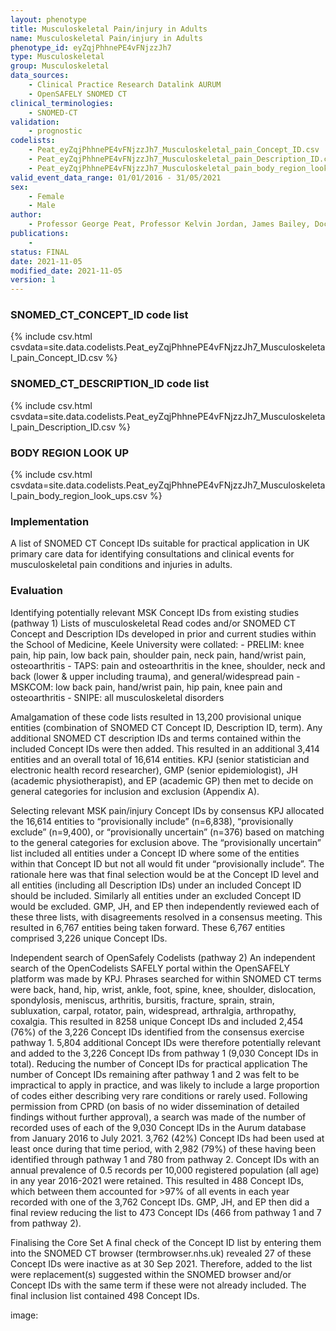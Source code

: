 ```yaml
---
layout: phenotype
title: Musculoskeletal Pain/injury in Adults
name: Musculoskeletal Pain/injury in Adults
phenotype_id: eyZqjPhhnePE4vFNjzzJh7
type: Musculoskeletal
group: Musculoskeletal
data_sources: 
    - Clinical Practice Research Datalink AURUM
    - OpenSAFELY SNOMED CT 
clinical_terminologies: 
    - SNOMED-CT
validation:
    - prognostic
codelists:
    - Peat_eyZqjPhhnePE4vFNjzzJh7_Musculoskeletal_pain_Concept_ID.csv
    - Peat_eyZqjPhhnePE4vFNjzzJh7_Musculoskeletal_pain_Description_ID.csv
    - Peat_eyZqjPhhnePE4vFNjzzJh7_Musculoskeletal_pain_body_region_look_ups.csv
valid_event_data_range: 01/01/2016 - 31/05/2021
sex: 
    - Female
    - Male
author: 
    - Professor George Peat, Professor Kelvin Jordan, James Bailey, Doctor Claire Burton, Doctor Victoria Welsh, Simon Wathall, Professor Jonathan Hill, Doctor Emma Parry, Doctor Dahai Yu, Steff Garvin, Michael Longeran
publications: 
    - 
status: FINAL
date: 2021-11-05
modified_date: 2021-11-05
version: 1
---
```


### SNOMED_CT_CONCEPT_ID code list
{% include csv.html csvdata=site.data.codelists.Peat_eyZqjPhhnePE4vFNjzzJh7_Musculoskeletal_pain_Concept_ID.csv %}

### SNOMED_CT_DESCRIPTION_ID code list
{% include csv.html csvdata=site.data.codelists.Peat_eyZqjPhhnePE4vFNjzzJh7_Musculoskeletal_pain_Description_ID.csv %}

### BODY REGION LOOK UP
{% include csv.html csvdata=site.data.codelists.Peat_eyZqjPhhnePE4vFNjzzJh7_Musculoskeletal_pain_body_region_look_ups.csv %}

### Implementation

A list of SNOMED CT Concept IDs suitable for practical application in UK primary care data for identifying consultations and clinical events for musculoskeletal pain conditions and injuries in adults. 

### Evaluation

Identifying potentially relevant MSK Concept IDs from existing studies (pathway 1)
Lists of musculoskeletal Read codes and/or SNOMED CT Concept and Description IDs developed in prior and current studies within the School of Medicine, Keele University were collated:
    - PRELIM: knee pain, hip pain, low back pain, shoulder pain, neck pain, hand/wrist pain, osteoarthritis 
    - TAPS: pain and osteoarthritis in the knee, shoulder, neck and back (lower & upper including trauma), and general/widespread pain
    - MSKCOM: low back pain, hand/wrist pain, hip pain, knee pain and osteoarthritis
    - SNIPE: all musculoskeletal disorders

Amalgamation of these code lists resulted in 13,200 provisional unique entities (combination of SNOMED CT Concept ID, Description ID, term). Any additional SNOMED CT description IDs and terms contained within the included Concept IDs were then added. This resulted in an additional 3,414 entities and an overall total of 16,614 entities.
KPJ (senior statistician and electronic health record researcher), GMP (senior epidemiologist), JH (academic physiotherapist), and EP (academic GP) then met to decide on general categories for inclusion and exclusion (Appendix A).

Selecting relevant MSK pain/injury Concept IDs by consensus
KPJ allocated the 16,614 entities to “provisionally include” (n=6,838), “provisionally exclude” (n=9,400), or “provisionally uncertain” (n=376) based on matching to the general categories for exclusion above. The “provisionally uncertain” list included all entities under a Concept ID where some of the entities within that Concept ID but not all would fit under “provisionally include”. The rationale here was that final selection would be at the Concept ID level and all entities (including all Description IDs) under an included Concept ID should be included. Similarly all entities under an excluded Concept ID would be excluded. GMP, JH, and EP then independently reviewed each of these three lists, with disagreements resolved in a consensus meeting. This resulted in 6,767 entities being taken forward. These 6,767 entities comprised 3,226 unique Concept IDs.

Independent search of OpenSafely Codelists (pathway 2)
An independent search of the OpenCodelists SAFELY portal within the OpenSAFELY platform was made by KPJ.  Phrases searched for within SNOMED CT terms were back, hand, hip, wrist, ankle, foot, spine, knee, shoulder, dislocation, spondylosis, meniscus, arthritis, bursitis, fracture, sprain, strain, subluxation, carpal, rotator, pain, widespread, arthralgia, arthropathy, coxalgia. This resulted in 8258 unique Concept IDs and included 2,454 (76%) of the 3,226 Concept IDs identified from the consensus exercise pathway 1. 5,804 additional Concept IDs were therefore potentially relevant and added to the 3,226 Concept IDs from pathway 1 (9,030 Concept IDs in total).
Reducing the number of Concept IDs for practical application
The number of Concept IDs remaining after pathway 1 and 2 was felt to be impractical to apply in practice, and was likely to include a large proportion of codes either describing very rare conditions or rarely used. Following permission from CPRD (on basis of no wider dissemination of detailed findings without further approval), a search was made of the number of recorded uses of each of the 9,030 Concept IDs in the Aurum database from January 2016 to July 2021. 3,762 (42%) Concept IDs had been used at least once during that time period, with 2,982 (79%) of these having been identified through pathway 1 and 780 from pathway 2. Concept IDs with an annual prevalence of 0.5 records per 10,000 registered population (all age) in any year 2016-2021 were retained. This resulted in 488 Concept IDs, which between them accounted for >97% of all events in each year recorded with one of the 3,762 Concept IDs. GMP, JH, and EP then did a final review reducing the list to 473 Concept IDs (466 from pathway 1 and 7 from pathway 2).

Finalising the Core Set
A final check of the Concept ID list by entering them into the SNOMED CT browser (termbrowser.nhs.uk) revealed 27 of these Concept IDs were inactive as at 30 Sep 2021. Therefore, added to the list were replacement(s) suggested within the SNOMED browser and/or Concept IDs with the same term if these were not already included. The final inclusion list contained 498 Concept IDs.

image: 

